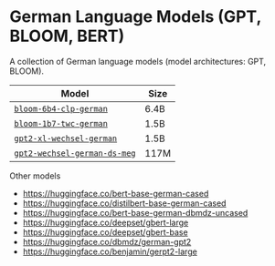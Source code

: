 # German Language Models (GPT, BLOOM, BERT)

A collection of German language models (model architectures: GPT, BLOOM).

| Model | Size |
|---|---|
| [`bloom-6b4-clp-german`](https://huggingface.co/malteos/bloom-6b4-clp-german) | 6.4B |
| [`bloom-1b7-twc-german`](https://huggingface.co/malteos/bloom-1b5-clp-german) | 1.5B |
| [`gpt2-xl-wechsel-german`](https://huggingface.co/malteos/gpt2-xl-wechsel-german) | 1.5B |
| [`gpt2-wechsel-german-ds-meg`](https://huggingface.co/malteos/gpt2-wechsel-german-ds-meg) | 117M |

Other models
- https://huggingface.co/bert-base-german-cased
- https://huggingface.co/distilbert-base-german-cased
- https://huggingface.co/bert-base-german-dbmdz-uncased
- https://huggingface.co/deepset/gbert-large
- https://huggingface.co/deepset/gbert-base
- https://huggingface.co/dbmdz/german-gpt2
- https://huggingface.co/benjamin/gerpt2-large



